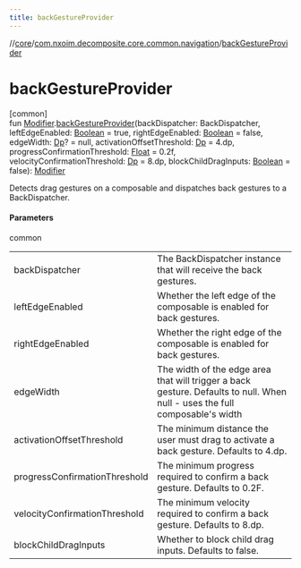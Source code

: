 ```yaml
---
title: backGestureProvider
---
```

//[core](../../index.html)/[com.nxoim.decomposite.core.common.navigation](index.html)/[backGestureProvider](back-gesture-provider.html)



# backGestureProvider



[common]\
fun [Modifier](https://developer.android.com/reference/kotlin/androidx/compose/ui/Modifier.html).[backGestureProvider](back-gesture-provider.html)(backDispatcher: BackDispatcher, leftEdgeEnabled: [Boolean](https://kotlinlang.org/api/latest/jvm/stdlib/kotlin/-boolean/index.html) = true, rightEdgeEnabled: [Boolean](https://kotlinlang.org/api/latest/jvm/stdlib/kotlin/-boolean/index.html) = false, edgeWidth: [Dp](https://developer.android.com/reference/kotlin/androidx/compose/ui/unit/Dp.html)? = null, activationOffsetThreshold: [Dp](https://developer.android.com/reference/kotlin/androidx/compose/ui/unit/Dp.html) = 4.dp, progressConfirmationThreshold: [Float](https://kotlinlang.org/api/latest/jvm/stdlib/kotlin/-float/index.html) = 0.2f, velocityConfirmationThreshold: [Dp](https://developer.android.com/reference/kotlin/androidx/compose/ui/unit/Dp.html) = 8.dp, blockChildDragInputs: [Boolean](https://kotlinlang.org/api/latest/jvm/stdlib/kotlin/-boolean/index.html) = false): [Modifier](https://developer.android.com/reference/kotlin/androidx/compose/ui/Modifier.html)



Detects drag gestures on a composable and dispatches back gestures to a BackDispatcher.



#### Parameters


common

| | |
|---|---|
| backDispatcher | The BackDispatcher instance that will receive the back gestures. |
| leftEdgeEnabled | Whether the left edge of the composable is enabled for back gestures. |
| rightEdgeEnabled | Whether the right edge of the composable is enabled for back gestures. |
| edgeWidth | The width of the edge area that will trigger a back gesture. Defaults to null. When null - uses the full composable's width |
| activationOffsetThreshold | The minimum distance the user must drag to activate a back gesture. Defaults to 4.dp. |
| progressConfirmationThreshold | The minimum progress required to confirm a back gesture. Defaults to 0.2F. |
| velocityConfirmationThreshold | The minimum velocity required to confirm a back gesture. Defaults to 8.dp. |
| blockChildDragInputs | Whether to block child drag inputs. Defaults to false. |




